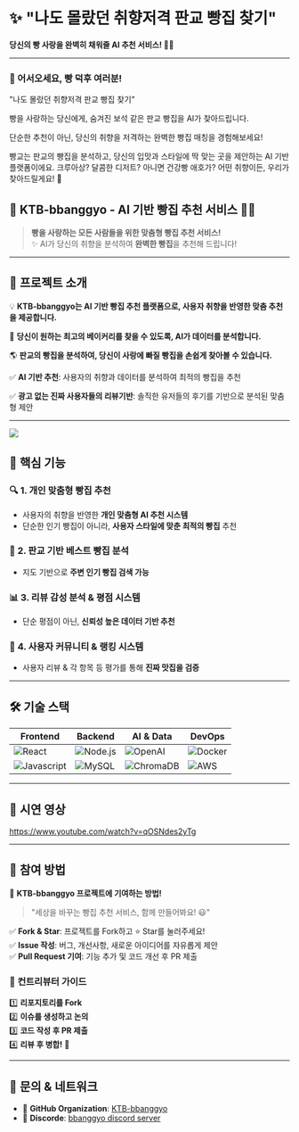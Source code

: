 # ✨ "나도 몰랐던 취향저격 판교 빵집 찾기"
**당신의 빵 사랑을 완벽히 채워줄 AI 추천 서비스! 🍞🤖**

---
### 🎉 어서오세요, 빵 덕후 여러분!
"나도 몰랐던 취향저격 판교 빵집 찾기"

빵을 사랑하는 당신에게, 숨겨진 보석 같은 판교 빵집을 AI가 찾아드립니다.

단순한 추천이 아닌, 당신의 취향을 저격하는 완벽한 빵집 매칭을 경험해보세요!

빵교는  판교의 빵집을 분석하고, 당신의 입맛과 스타일에 딱 맞는 곳을 제안하는 AI 기반 플랫폼이에요.
크루아상? 달콤한 디저트? 아니면 건강빵 애호가? 어떤 취향이든, 우리가 찾아드릴게요! 🚀

## 🥖 KTB-bbanggyo - AI 기반 빵집 추천 서비스 🍞🤖

> **빵을 사랑하는 모든 사람들을 위한 맞춤형 빵집 추천 서비스!**  
> ✨ AI가 당신의 취향을 분석하여 **완벽한 빵집**을 추천해 드립니다!  

---

## **🎯 프로젝트 소개**
💡 **KTB-bbanggyo는 AI 기반 빵집 추천 플랫폼으로, 사용자 취향을 반영한 맞춤 추천을 제공합니다.**  

🚀 **당신이 원하는 최고의 베이커리를 찾을 수 있도록, AI가 데이터를 분석합니다.**  

🌎 **판교의 빵집을 분석하여, 당신이 사랑에 빠질 빵집을 손쉽게 찾아볼 수 있습니다.**  

✅ **AI 기반 추천**: 사용자의 취향과 데이터를 분석하여 최적의 빵집을 추천  

✅ **광고 없는 진짜 사용자들의 리뷰기반**: 솔직한 유저들의 후기를 기반으로 분석된 맞춤형 제안

---


 ![](https://github.com/user-attachments/assets/3175ab0a-6063-48c1-8df7-1ed40907c908)

## **🚀 핵심 기능**
### 🔍 **1. 개인 맞춤형 빵집 추천**
- 사용자의 취향을 반영한 **개인 맞춤형 AI 추천 시스템**
- 단순한 인기 빵집이 아니라, **사용자 스타일에 맞춘 최적의 빵집** 추천

### 🥐 **2. 판교 기반 베스트 빵집 분석**
- 지도 기반으로 **주변 인기 빵집 검색 가능**

### 📊 **3. 리뷰 감성 분석 & 평점 시스템**
- 단순 평점이 아닌, **신뢰성 높은 데이터 기반 추천**

### 🎉 **4. 사용자 커뮤니티 & 랭킹 시스템**
- 사용자 리뷰 & 각 항목 등 평가를 통해 **진짜 맛집을 검증**



---

## **🛠 기술 스택**
| Frontend | Backend | AI & Data | DevOps |
|----------|---------|----------|--------|
| ![React](https://img.shields.io/badge/React-61DAFB?logo=react&logoColor=white&style=for-the-badge) | ![Node.js](https://img.shields.io/badge/Node.js-009688?logo=node.js&logoColor=white&style=for-the-badge) | ![OpenAI](https://img.shields.io/badge/OpenAI-412991?logo=openai&logoColor=white&style=for-the-badge) | ![Docker](https://img.shields.io/badge/Docker-2496ED?logo=docker&logoColor=white&style=for-the-badge) |
| ![Javascript](https://img.shields.io/badge/Javascript-000000?logo=javascript&logoColor=white&style=for-the-badge) | ![MySQL](https://img.shields.io/badge/MySQL-47A248?logo=mysql&logoColor=white&style=for-the-badge) | ![ChromaDB](https://img.shields.io/badge/ChromaDB-00A3E0?style=for-the-badge) | ![AWS](https://img.shields.io/badge/AWS-326CE5?logo=aws&logoColor=white&style=for-the-badge) |

---
## **🎥 시연 영상**
https://www.youtube.com/watch?v=qOSNdes2yTg


---

## **🎉 참여 방법**
🚀 **KTB-bbanggyo 프로젝트에 기여하는 방법!**  
> "세상을 바꾸는 빵집 추천 서비스, 함께 만들어봐요! 😃"

✅ **Fork & Star**: 프로젝트를 Fork하고 ⭐️ Star를 눌러주세요!  
✅ **Issue 작성**: 버그, 개선사항, 새로운 아이디어를 자유롭게 제안  
✅ **Pull Request 기여**: 기능 추가 및 코드 개선 후 PR 제출  

### 📌 **컨트리뷰터 가이드**
1️⃣ **리포지토리를 Fork**  
2️⃣ **이슈를 생성하고 논의**  
3️⃣ **코드 작성 후 PR 제출**  
4️⃣ **리뷰 후 병합!** 🎉  

---

## **📩 문의 & 네트워크**
- 🏢 **GitHub Organization**: [KTB-bbanggyo](https://github.com/KTB-bbanggyo)  
- 💬 **Discorde**: [bbanggyo discord server ](https://discord.gg/8wcVy2Yr)
